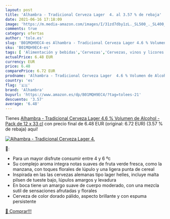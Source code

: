 ```yaml
---
layout: post
title: 'Alhambra - Tradicional Cerveza Lager  4. al 3.57 % de rebaja'
date: 2021-06-16 17:18:09
image: 'https://m.media-amazon.com/images/I/31zd7dby1zL._SL500_._SL400_.jpg'
comments: true
category: ofertas
author: 'tole.es'
slug: 'B01MQH9EC4-es Alhambra - Tradicional Cerveza Lager 4.6 % Volumen de...'
sku: 'B01MQH9EC4-es'
tags: [ 'Alimentación y bebidas','Cervezas','Cervezas, vinos y licores','alhambra','cerveza', ]
actualPrice: 6.48 EUR
currency: EUR
price: 6.48
comparePrice: 6.72 EUR
prodname: 'Alhambra - Tradicional Cerveza Lager  4.6 % Volumen de Alcohol - Pack de 12 x 33 cl'
country: 'es'
flag: '🇪🇸'
brand: 'Alhambra'
buyurl: 'https://www.amazon.es/dp/B01MQH9EC4/?tag=tolees-21'
descuento: '3.57'
average: '6.48'
---
```


Tienes [Alhambra - Tradicional Cerveza Lager  4.6 % Volumen de Alcohol - Pack de 12 x 33 cl](https://www.amazon.es/dp/B01MQH9EC4/?tag=tolees-21) con precio final de  6.48 EUR (original: 6.72 EUR) (3.57 %  de rebaja) aqui!

[![Alhambra - Tradicional Cerveza Lager  4.](https://m.media-amazon.com/images/I/31zd7dby1zL._SL500_._SL400_.jpg)](https://www.amazon.es/dp/B01MQH9EC4/?tag=tolees-21)

🔎:

- Para un mayor disfrute consumir entre 4 y 6 ºc
- Su complejo aroma integra notas suaves de fruta verde fresca, como la manzana, con toques florales de lúpulo y una ligera punta de cereal
- Inspirada en las las cervezas alemanas tipo lager helles, incluye malta pilsen de tueste bajo, lúpulos amargos y levadura
- En boca tiene un amargo suave de cuerpo moderado, con una mezcla sutil de sensaciones afrutadas y florales
- Cerveza de color dorado pálido, aspecto brillante y con espuma persistente

[🛒 Comprar!!!](https://www.amazon.es/dp/B01MQH9EC4/?tag=tolees-21)
